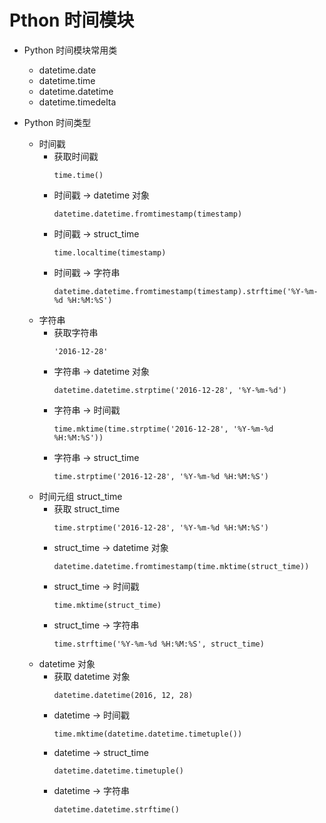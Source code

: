 # Pthon 时间模块

* Python 时间模块常用类
    - datetime.date
    - datetime.time
    - datetime.datetime
    - datetime.timedelta

* Python 时间类型
    - 时间戳
        + 获取时间戳
            ```
            time.time()
            ```
        + 时间戳 -> datetime 对象
            ```
            datetime.datetime.fromtimestamp(timestamp)
            ```
        + 时间戳 -> struct_time
            ```
            time.localtime(timestamp) 
            ```
        + 时间戳 -> 字符串
            ```
            datetime.datetime.fromtimestamp(timestamp).strftime('%Y-%m-%d %H:%M:%S')  
            ```
    - 字符串
        + 获取字符串
            ```
            '2016-12-28'
            ```
        + 字符串 -> datetime 对象
            ```
            datetime.datetime.strptime('2016-12-28', '%Y-%m-%d')
            ```
        + 字符串 -> 时间戳
            ```
            time.mktime(time.strptime('2016-12-28', '%Y-%m-%d %H:%M:%S'))
            ```
        + 字符串 -> struct_time
            ```
            time.strptime('2016-12-28', '%Y-%m-%d %H:%M:%S') 
            ```
    - 时间元组 struct_time
        + 获取 struct_time
            ```
            time.strptime('2016-12-28', '%Y-%m-%d %H:%M:%S') 
            ```
        + struct_time -> datetime 对象
            ```
            datetime.datetime.fromtimestamp(time.mktime(struct_time))
            ```
        + struct_time -> 时间戳
            ```
            time.mktime(struct_time)  
            ```
        + struct_time -> 字符串
            ```
            time.strftime('%Y-%m-%d %H:%M:%S', struct_time) 
            ```
    - datetime 对象
        + 获取 datetime 对象
            ```
            datetime.datetime(2016, 12, 28) 
            ```
        + datetime -> 时间戳
            ```
            time.mktime(datetime.datetime.timetuple()) 
            ```
        + datetime -> struct_time
            ```
            datetime.datetime.timetuple()  
            ```
        + datetime -> 字符串
            ```
            datetime.datetime.strftime()  
            ```
